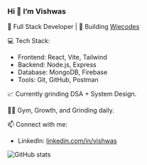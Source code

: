 ### Hi 👋 I’m Vishwas

🎯 Full Stack Developer | 🚀 Building [Wiecodes](https://github.com/wiebuuu/wiecodes-web)

💻 Tech Stack:
- Frontend: React, Vite, Tailwind
- Backend: Node.js, Express
- Database: MongoDB, Firebase
- Tools: Git, GitHub, Postman

📈 Currently grinding DSA + System Design.

🏋️‍♂️ Gym, Growth, and Grinding daily.

📫 Connect with me:
- LinkedIn: [linkedin.com/in/vishwas](https://linkedin.com/in/vishwas-singh-346244225)
  
![GitHub stats](https://github-readme-stats.vercel.app/api?username=wiebuuu&show_icons=true&theme=radical)
